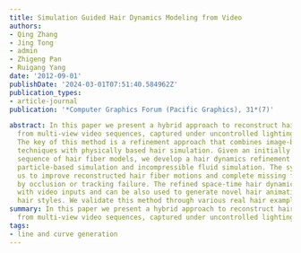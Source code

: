 ```yaml
---
title: Simulation Guided Hair Dynamics Modeling from Video
authors:
- Qing Zhang
- Jing Tong
- admin
- Zhigeng Pan
- Ruigang Yang
date: '2012-09-01'
publishDate: '2024-03-01T07:51:40.584962Z'
publication_types:
- article-journal
publication: '*Computer Graphics Forum (Pacific Graphics), 31*(7)'

abstract: In this paper we present a hybrid approach to reconstruct hair dynamics
  from multi-view video sequences, captured under uncontrolled lighting conditions.
  The key of this method is a refinement approach that combines image-based reconstruction
  techniques with physically based hair simulation. Given an initially reconstructed
  sequence of hair fiber models, we develop a hair dynamics refinement system using
  particle-based simulation and incompressible fluid simulation. The system allows
  us to improve reconstructed hair fiber motions and complete missing fibers caused
  by occlusion or tracking failure. The refined space-time hair dynamics are consistent
  with video inputs and can be also used to generate novel hair animations of different
  hair styles. We validate this method through various real hair examples.
summary: In this paper we present a hybrid approach to reconstruct hair dynamics
  from multi-view video sequences, captured under uncontrolled lighting conditions.  
tags:
- line and curve generation
---
```

